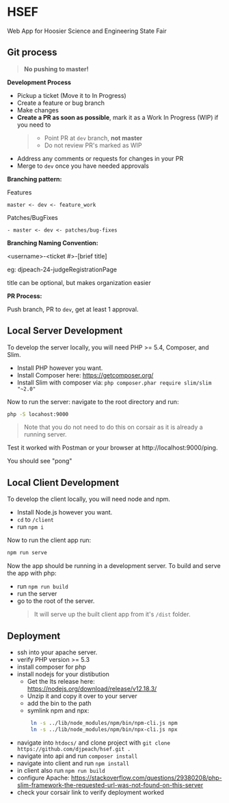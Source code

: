 # HSEF

Web App for Hoosier Science and Engineering State Fair

## Git process

> **No pushing to master!**

**Development Process**

- Pickup a ticket (Move it to In Progress)
- Create a feature or bug branch
- Make changes
- **Create a PR as soon as possible**, mark it as a Work In Progress (WIP) if you need to
  > - Point PR at `dev` branch, **not master**
  > - Do not review PR's marked as WIP
- Address any comments or requests for changes in your PR
- Merge to `dev` once you have needed approvals

**Branching pattern:**

Features

```text
master <- dev <- feature_work
```

Patches/BugFixes

```text
- master <- dev <- patches/bug-fixes
```

**Branching Naming Convention:**

\<username>-<ticket #>-[brief title]

eg: djpeach-24-judgeRegistrationPage

title can be optional, but makes organization easier

**PR Process:**

Push branch, PR to `dev`, get at least 1 approval.

## Local Server Development

To develop the server locally, you will need PHP >= 5.4, Composer, and Slim.

- Install PHP however you want.
- Install Composer here: https://getcomposer.org/
- Install Slim with composer via: `php composer.phar require slim/slim "~2.0"`

Now to run the server: navigate to the root directory and run:

```bash
php -S locahost:9000
```

> Note that you do not need to do this on corsair as it is already a running server.

Test it worked with Postman or your browser at http://localhost:9000/ping.

You should see "pong"

## Local Client Development

To develop the client locally, you will need node and npm.

- Install Node.js however you want.
- `cd` to `/client`
- run `npm i`

Now to run the client app run:

```bash
npm run serve
```

Now the app should be running in a development server. To build and serve the app with php:

- run `npm run build`
- run the server
- go to the root of the server.
  > It will serve up the built client app from it's `/dist` folder.

## Deployment

- ssh into your apache server.
- verify PHP version >= 5.3
- install composer for php
- install nodejs for your distibution
  - Get the lts release here: https://nodejs.org/download/release/v12.18.3/
  - Unzip it and copy it over to your server
  - add the bin to the path
  - symlink npm and npx:
    ```bash
     ln -s ../lib/node_modules/npm/bin/npm-cli.js npm
     ln -s ../lib/node_modules/npm/bin/npx-cli.js npx
    ```
- navigate into `htdocs/` and clone project with `git clone https://github.com/djpeach/hsef.git .`
- navigate into api and run `composer install`
- navigate into client and run `npm install`
- in client also run `npm run build`
- configure Apache: https://stackoverflow.com/questions/29380208/php-slim-framework-the-requested-url-was-not-found-on-this-server
- check your corsair link to verify deployment worked

